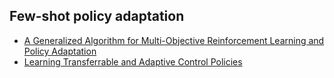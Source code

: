 ## Few-shot policy adaptation
* [A Generalized Algorithm for Multi-Objective Reinforcement Learning and Policy Adaptation](https://arxiv.org/pdf/1908.08342.pdf)
* [Learning Transferrable and Adaptive Control Policies](https://github.com/VincentYu68/policy_transfer)
